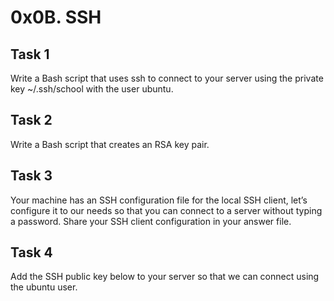 # 0x0B. SSH
## Task 1
  Write a Bash script that uses ssh to connect to your server using the private key ~/.ssh/school with the user ubuntu.
## Task 2
  Write a Bash script that creates an RSA key pair.
## Task 3
  Your machine has an SSH configuration file for the local SSH client, let’s configure it to our needs so that you can connect to a server without typing a password. Share your SSH client configuration in your answer file.
## Task 4
  Add the SSH public key below to your server so that we can connect using the ubuntu user.
  